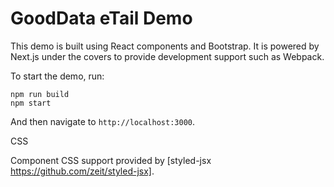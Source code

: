 # GoodData eTail Demo

This demo is built using React components and Bootstrap. It is 
powered by Next.js under the covers to provide development support
such as Webpack. 

To start the demo, run:

```
npm run build
npm start

```

And then navigate to `http://localhost:3000`.

CSS

Component CSS support provided by 
[styled-jsx https://github.com/zeit/styled-jsx]. 
